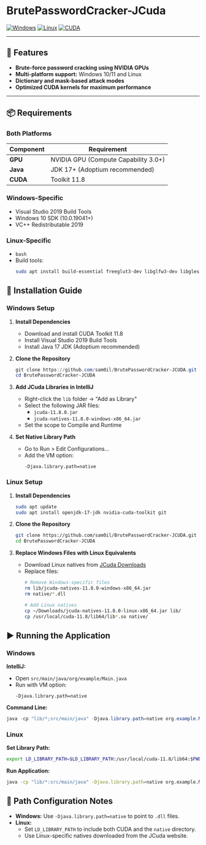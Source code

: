 # BrutePasswordCracker-JCuda

[![Windows](https://img.shields.io/badge/Windows-10%2F11-blue?logo=windows)](https://www.microsoft.com/windows/)
[![Linux](https://img.shields.io/badge/Linux-Ubuntu%2022.04-orange?logo=linux)](https://ubuntu.com/)
[![CUDA](https://img.shields.io/badge/CUDA-11.8-green?logo=nvidia)](https://developer.nvidia.com/cuda-toolkit)

---

## 🌟 Features
- **Brute-force password cracking using NVIDIA GPUs**  
- **Multi-platform support:** Windows 10/11 and Linux
- **Dictionary and mask-based attack modes**  
- **Optimized CUDA kernels for maximum performance**  

---

## 📦 Requirements

### Both Platforms
| Component | Requirement |
|-----------|-------------|
| **GPU**   | NVIDIA GPU (Compute Capability 3.0+) |
| **Java**  | JDK 17+ (Adoptium recommended) |
| **CUDA**  | Toolkit 11.8 |

### Windows-Specific
- Visual Studio 2019 Build Tools  
- Windows 10 SDK (10.0.19041+)  
- VC++ Redistributable 2019  

### Linux-Specific
- `bash`  
- Build tools:  
  ```bash
  sudo apt install build-essential freeglut3-dev libglfw3-dev libgles2-mesa-dev
  ```

## 🚀 Installation Guide

### Windows Setup
1. **Install Dependencies**  
   - Download and install CUDA Toolkit 11.8  
   - Install Visual Studio 2019 Build Tools  
   - Install Java 17 JDK (Adoptium recommended)  

2. **Clone the Repository**  
   ```powershell
   git clone https://github.com/sam0il/BrutePasswordCracker-JCUDA.git
   cd BrutePasswordCracker-JCUDA
   ```

3. **Add JCuda Libraries in IntelliJ**  
   - Right-click the `lib` folder → "Add as Library"  
   - Select the following JAR files:  
     - `jcuda-11.8.0.jar`  
     - `jcuda-natives-11.8.0-windows-x86_64.jar`  
   - Set the scope to Compile and Runtime  

4. **Set Native Library Path**  
   - Go to Run > Edit Configurations...  
   - Add the VM option:  
     ```
     -Djava.library.path=native
     ```

### Linux Setup
1. **Install Dependencies**  
   ```bash
   sudo apt update
   sudo apt install openjdk-17-jdk nvidia-cuda-toolkit git
   ```

2. **Clone the Repository**  
   ```bash
   git clone https://github.com/sam0il/BrutePasswordCracker-JCUDA.git
   cd BrutePasswordCracker-JCUDA
   ```

3. **Replace Windows Files with Linux Equivalents**  
   - Download Linux natives from [JCuda Downloads](http://www.jcuda.org/downloads/downloads.html)  
   - Replace files:  
     ```bash
     # Remove Windows-specific files
     rm lib/jcuda-natives-11.8.0-windows-x86_64.jar
     rm native/*.dll

     # Add Linux natives
     cp ~/Downloads/jcuda-natives-11.8.0-linux-x86_64.jar lib/
     cp /usr/local/cuda-11.8/lib64/lib*.so native/
     ```

## ▶️ Running the Application

### Windows
**IntelliJ:**  
- Open `src/main/java/org/example/Main.java`  
- Run with VM option:  
  ```
  -Djava.library.path=native
  ```

**Command Line:**  
```powershell
java -cp "lib/*;src/main/java" -Djava.library.path=native org.example.Main
```

### Linux
**Set Library Path:**  
```bash
export LD_LIBRARY_PATH=$LD_LIBRARY_PATH:/usr/local/cuda-11.8/lib64:$PWD/native
```

**Run Application:**  
```bash
java -cp "lib/*:src/main/java" -Djava.library.path=native org.example.Main
```

## 🔧 Path Configuration Notes
- **Windows:** Use `-Djava.library.path=native` to point to `.dll` files.  
- **Linux:**  
  - Set `LD_LIBRARY_PATH` to include both CUDA and the `native` directory.  
  - Use Linux-specific natives downloaded from the JCuda website.
